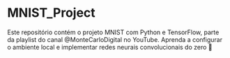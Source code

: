 # MNIST_Project
Este repositório contém o projeto MNIST com Python e TensorFlow, parte da playlist do canal @MonteCarloDigital no YouTube. Aprenda a configurar o ambiente local e implementar redes neurais convolucionais do zero 🚀
